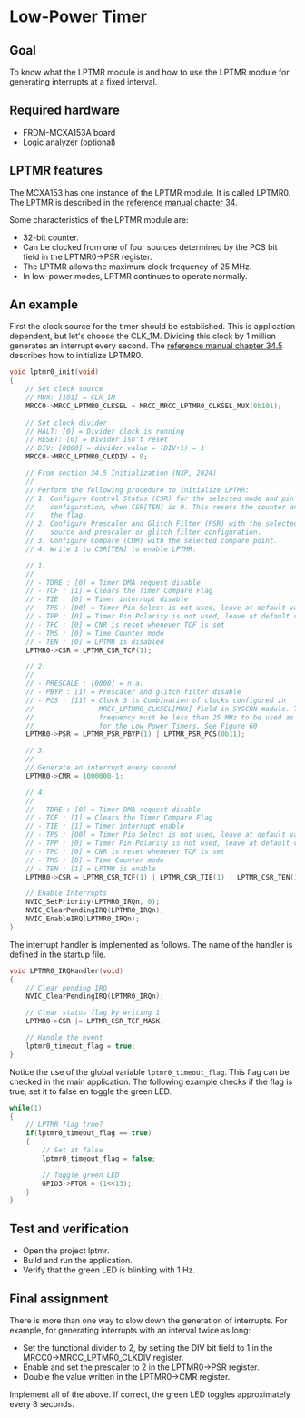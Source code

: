 # Low-Power Timer

## Goal

To know what the LPTMR module is and how to use the LPTMR module for generating interrupts at a fixed interval.

## Required hardware

- FRDM-MCXA153A board
- Logic analyzer (optional)

## LPTMR features

The MCXA153 has one instance of the LPTMR module. It is called LPTMR0. The LPTMR is described in the [reference manual chapter 34](./../../docs/datasheets/MCXAP64M96FS3RM.pdf#34%20Low-Power%20Timer%20(LPTMR)).

Some characteristics of the LPTMR module are:

- 32-bit counter.
- Can be clocked from one of four sources determined by the PCS bit field in the LPTMR0->PSR register.
- The LPTMR allows the maximum clock frequency of 25 MHz.
- In low-power modes, LPTMR continues to operate normally.

## An example

First the clock source for the timer should be established. This is application dependent, but let's choose the CLK_1M. Dividing this clock by 1 million generates an interrupt every second. The [reference manual chapter 34.5](./../../docs/datasheets/MCXAP64M96FS3RM.pdf#34.5%20Initialization) describes how to initialize LPTMR0.

```C
void lptmr0_init(void)
{
    // Set clock source
	// MUX: [101] = CLK_1M 
    MRCC0->MRCC_LPTMR0_CLKSEL = MRCC_MRCC_LPTMR0_CLKSEL_MUX(0b101);
    
    // Set clock divider
    // HALT: [0] = Divider clock is running
    // RESET: [0] = Divider isn't reset
	// DIV: [0000] = divider value = (DIV+1) = 1
	MRCC0->MRCC_LPTMR0_CLKDIV = 0;

    // From section 34.5 Initialization (NXP, 2024)
    //
    // Perform the following procedure to initialize LPTMR:
    // 1. Configure Control Status (CSR) for the selected mode and pin
    //    configuration, when CSR[TEN] is 0. This resets the counter and clears
    //    the flag.
    // 2. Configure Prescaler and Glitch Filter (PSR) with the selected clock
    //    source and prescaler or glitch filter configuration.
    // 3. Configure Compare (CMR) with the selected compare point.
    // 4. Write 1 to CSR[TEN] to enable LPTMR.

    // 1.
    //
    // - TDRE : [0] = Timer DMA request disable
    // - TCF : [1] = Clears the Timer Compare Flag
    // - TIE : [0] = Timer interrupt disable
    // - TPS : [00] = Timer Pin Select is not used, leave at default value
    // - TPP : [0] = Timer Pin Polarity is not used, leave at default value
    // - TFC : [0] = CNR is reset whenever TCF is set
    // - TMS : [0] = Time Counter mode
    // - TEN : [0] = LPTMR is disabled
    LPTMR0->CSR = LPTMR_CSR_TCF(1);

    // 2.
    //
    // - PRESCALE : [0000] = n.a.
    // - PBYP : [1] = Prescaler and glitch filter disable
    // - PCS : [11] = Clock 3 is Combination of clocks configured in
    //                MRCC_LPTMR0_CLKSEL[MUX] field in SYSCON module. The Clock
    //                frequency must be less than 25 MHz to be used as a clock
    //                for the Low Power Timers. See Figure 60 
    LPTMR0->PSR = LPTMR_PSR_PBYP(1) | LPTMR_PSR_PCS(0b11);

    // 3.
    //
    // Generate an interrupt every second
    LPTMR0->CMR = 1000000-1;

    // 4.
    //
    // - TDRE : [0] = Timer DMA request disable
    // - TCF : [1] = Clears the Timer Compare Flag
    // - TIE : [1] = Timer interrupt enable
    // - TPS : [00] = Timer Pin Select is not used, leave at default value
    // - TPP : [0] = Timer Pin Polarity is not used, leave at default value
    // - TFC : [0] = CNR is reset whenever TCF is set
    // - TMS : [0] = Time Counter mode
    // - TEN : [1] = LPTMR is enable
    LPTMR0->CSR = LPTMR_CSR_TCF(1) | LPTMR_CSR_TIE(1) | LPTMR_CSR_TEN(1);

	// Enable Interrupts
	NVIC_SetPriority(LPTMR0_IRQn, 0);
    NVIC_ClearPendingIRQ(LPTMR0_IRQn);
    NVIC_EnableIRQ(LPTMR0_IRQn);
}
```

The interrupt handler is implemented as follows. The name of the handler is defined in the startup file.

```C
void LPTMR0_IRQHandler(void)
{
	// Clear pending IRQ
	NVIC_ClearPendingIRQ(LPTMR0_IRQn);

    // Clear status flag by writing 1
    LPTMR0->CSR |= LPTMR_CSR_TCF_MASK;

    // Handle the event
    lptmr0_timeout_flag = true;
}
```

Notice the use of the global variable `lptmr0_timeout_flag`. This flag can be checked in the main application. The following example checks if the flag is true, set it to false en toggle the green LED.

```C
while(1)
{
    // LPTMR flag true?
    if(lptmr0_timeout_flag == true)
    {
        // Set it false
        lptmr0_timeout_flag = false;

        // Toggle green LED
        GPIO3->PTOR = (1<<13);
    }
}
```

## Test and verification

- Open the project lptmr.
- Build and run the application.
- Verify that the green LED is blinking with 1 Hz.

## Final assignment

There is more than one way to slow down the generation of interrupts. For example, for generating interrupts with an interval twice as long:

- Set the functional divider to 2, by setting the DIV bit field to 1 in the MRCC0->MRCC_LPTMR0_CLKDIV register.
- Enable and set the prescaler to 2 in the LPTMR0->PSR register.
- Double the value written in the LPTMR0->CMR register.

Implement all of the above. If correct, the green LED toggles approximately every 8 seconds.
